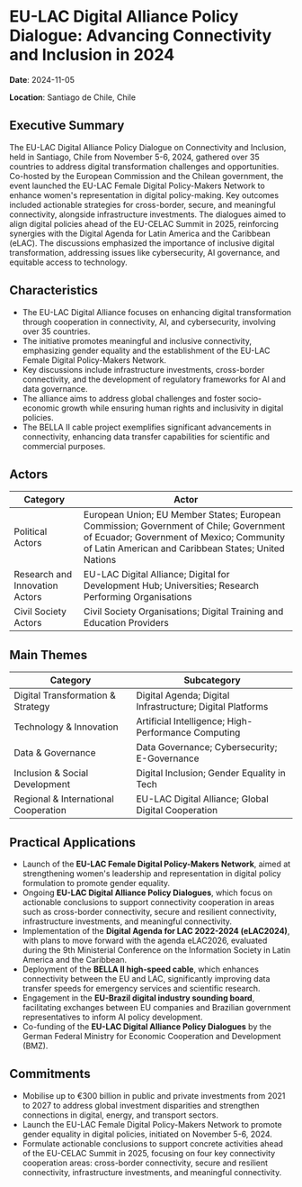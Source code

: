 # EU-LAC Digital Alliance Policy Dialogue: Advancing Connectivity and Inclusion in 2024

**Date**: 2024-11-05

**Location**: Santiago de Chile, Chile

## Executive Summary

The EU-LAC Digital Alliance Policy Dialogue on Connectivity and Inclusion, held in Santiago, Chile from November 5-6, 2024, gathered over 35 countries to address digital transformation challenges and opportunities. Co-hosted by the European Commission and the Chilean government, the event launched the EU-LAC Female Digital Policy-Makers Network to enhance women's representation in digital policy-making. Key outcomes included actionable strategies for cross-border, secure, and meaningful connectivity, alongside infrastructure investments. The dialogues aimed to align digital policies ahead of the EU-CELAC Summit in 2025, reinforcing synergies with the Digital Agenda for Latin America and the Caribbean (eLAC). The discussions emphasized the importance of inclusive digital transformation, addressing issues like cybersecurity, AI governance, and equitable access to technology.

## Characteristics

- The EU-LAC Digital Alliance focuses on enhancing digital transformation through cooperation in connectivity, AI, and cybersecurity, involving over 35 countries.
- The initiative promotes meaningful and inclusive connectivity, emphasizing gender equality and the establishment of the EU-LAC Female Digital Policy-Makers Network.
- Key discussions include infrastructure investments, cross-border connectivity, and the development of regulatory frameworks for AI and data governance.
- The alliance aims to address global challenges and foster socio-economic growth while ensuring human rights and inclusivity in digital policies.
- The BELLA II cable project exemplifies significant advancements in connectivity, enhancing data transfer capabilities for scientific and commercial purposes.

## Actors

| Category | Actor |
| --- | --- |
| Political Actors | European Union; EU Member States; European Commission; Government of Chile; Government of Ecuador; Government of Mexico; Community of Latin American and Caribbean States; United Nations |
| Research and Innovation Actors | EU-LAC Digital Alliance; Digital for Development Hub; Universities; Research Performing Organisations |
| Civil Society Actors | Civil Society Organisations; Digital Training and Education Providers |

## Main Themes

| Category | Subcategory |
| --- | --- |
| Digital Transformation & Strategy | Digital Agenda; Digital Infrastructure; Digital Platforms |
| Technology & Innovation | Artificial Intelligence; High-Performance Computing |
| Data & Governance | Data Governance; Cybersecurity; E-Governance |
| Inclusion & Social Development | Digital Inclusion; Gender Equality in Tech |
| Regional & International Cooperation | EU-LAC Digital Alliance; Global Digital Cooperation |

## Practical Applications

- Launch of the **EU-LAC Female Digital Policy-Makers Network**, aimed at strengthening women's leadership and representation in digital policy formulation to promote gender equality.
- Ongoing **EU-LAC Digital Alliance Policy Dialogues**, which focus on actionable conclusions to support connectivity cooperation in areas such as cross-border connectivity, secure and resilient connectivity, infrastructure investments, and meaningful connectivity.
- Implementation of the **Digital Agenda for LAC 2022-2024 (eLAC2024)**, with plans to move forward with the agenda eLAC2026, evaluated during the 9th Ministerial Conference on the Information Society in Latin America and the Caribbean.
- Deployment of the **BELLA II high-speed cable**, which enhances connectivity between the EU and LAC, significantly improving data transfer speeds for emergency services and scientific research.
- Engagement in the **EU-Brazil digital industry sounding board**, facilitating exchanges between EU companies and Brazilian government representatives to inform AI policy development.
- Co-funding of the **EU-LAC Digital Alliance Policy Dialogues** by the German Federal Ministry for Economic Cooperation and Development (BMZ).

## Commitments

- Mobilise up to €300 billion in public and private investments from 2021 to 2027 to address global investment disparities and strengthen connections in digital, energy, and transport sectors.
- Launch the EU-LAC Female Digital Policy-Makers Network to promote gender equality in digital policies, initiated on November 5-6, 2024.
- Formulate actionable conclusions to support concrete activities ahead of the EU-CELAC Summit in 2025, focusing on four key connectivity cooperation areas: cross-border connectivity, secure and resilient connectivity, infrastructure investments, and meaningful connectivity.